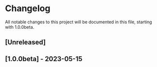 # Changelog

All notable changes to this project will be documented in this file, starting with 1.0.0beta.

## [Unreleased]

## [1.0.0beta] - 2023-05-15
